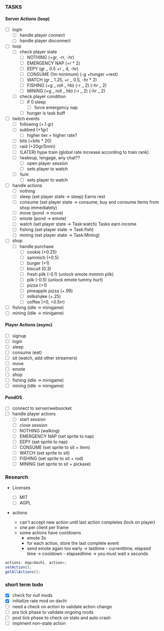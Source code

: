 ### TASKS

#### Server Actions (loop)

- [ ] login
  - [ ] handle player connect
  - [ ] handle player disconnect
- [ ] loop
  - [ ] check player state
    - [ ] NOTHING (+gr, -rr, -hr)
    - [ ] EMERGENCY NAP (+r \* 2)
    - [ ] EEPY (gr _ 0.5 +r _ 4, -hr)
    - [ ] CONSUME (1m minimum) (-g +hunger +rest)
    - [ ] WATCH (gr _ 1.25, +r _ 0.5, -hr \* 2)
    - [ ] FISHING (+g _ roll _ hb) (-r _ 2) (-hr _ 2)
    - [ ] MINING (+g _ roll _ hb) (-r _ 2) (-hr _ 2)
  - [ ] check player condition
    - [ ] if 0 sleep
      - [ ] force emergency nap
    - [ ] hunger is task buff
- [ ] twitch events
  - [ ] following (+.1 gr)
  - [ ] subbed (+1gr)
    - [ ] higher tier = higher rate?
  - [ ] bits (+bits \* 20)
  - [ ] raid (+20gr/5min)
  - [ ] (LATER) hype train (global rate increase according to train rank)
  - [ ] !wakeup, !engage, any chat??
    - [ ] open player session
    - [ ] sets player to watch
  - [ ] !lurk
    - [ ] sets player to watch
- [ ] handle actions
  - [ ] nothing
  - [ ] sleep (set player state -> sleep) Earns rest
  - [ ] consume (set player state -> consume, buy and consume items from shop immediately)
  - [ ] move (pond -> move)
  - [ ] emote (pond -> emote)
  - [ ] watch (set player state -> Task:watch) Tasks earn income
  - [ ] fishing (set player state -> Task:fish)
  - [ ] mining (set player state -> Task:Mining)
- [ ] shop
  - [ ] handle purchase
    - [ ] cookie (+0.25)
    - [ ] sammich (+0.5)
    - [ ] burger (+1)
    - [ ] biscuit (0.3)
    - [ ] fresh pilk (-0.1) (unlock emote mmmm pilk)
    - [ ] pilk (-0.5) (unlock emote tummy hurt)
    - [ ] pizza (+1)
    - [ ] pineapple pizza (+.99)
    - [ ] milkshake (+.25)
    - [ ] coffee (+0, +0.5rr)
- [ ] fishing (idle -> minigame)
- [ ] mining (idle -> minigame)

#### Player Actions (async)

- [ ] signup
- [ ] login
- [ ] sleep
- [ ] consume (eat)
- [ ] sit (watch, add other streamers)
- [ ] move
- [ ] emote
- [ ] shop
- [ ] fishing (idle -> minigame)
- [ ] mining (idle -> minigame)

#### PondOS

- [ ] connect to server/websocket
- [ ] handle player actions
  - [ ] start session
  - [ ] close session
  - [ ] NOTHING (walking)
  - [ ] EMERGENCY NAP (set sprite to nap)
  - [ ] EEPY (set sprite to nap)
  - [ ] CONSUME (set sprite to sit + item)
  - [ ] WATCH (set sprite to sit)
  - [ ] FISHING (set sprite to sit + rod)
  - [ ] MINING (set sprite to sit + pickaxe)

### Research

- Licenses

  - [ ] MIT
  - [ ] AGPL

- actions
  - can't accept new action until last action completes (lock on player)
  - one per client per frame
  - some actions have cooldowns
    - emote 3s
    - for each action, store the last complete event
    - send emote again too early
      -> lasttime - currenttime, elapsed time
      -> cooldown - elapsedtime -> you must wait x seconds

```ts
actions: map<dachi, action>;
setAction();
getAllActions();
```

### short term todo

- [x] check for null mods
- [x] initialize rate mod on dachi
- [ ] need a check on action to validate action change
- [ ] pre tick phase to validate ongoing mods
- [ ] post tick phase to check on stats and auto crash
- [ ] implment non-state action
